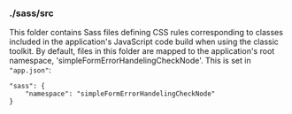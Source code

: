 ### ./sass/src

This folder contains Sass files defining CSS rules corresponding to classes
included in the application's JavaScript code build when using the classic toolkit.
By default, files in this folder are mapped to the application's root namespace, 'simpleFormErrorHandelingCheckNode'.
This is set in `"app.json"`:

    "sass": {
        "namespace": "simpleFormErrorHandelingCheckNode"
    }